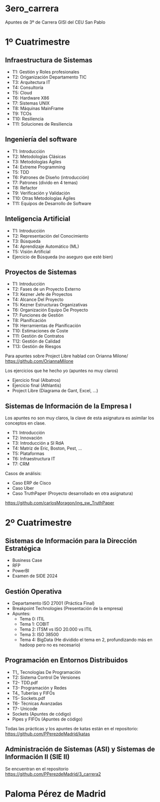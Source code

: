 # 3ero_carrera
Apuntes de 3º de Carrera GISI del CEU San Pablo

# 1º Cuatrimestre
## Infraestructura de Sistemas
- T1: Gestión y Roles profesionales 
- T2: Origanización Departamento TIC
- T3: Arquitectura IT
- T4: Consultoría
- T5: Cloud
- T6: Hardware X86
- T7: Sistemas UNIX
- T8: Máquinas MainFrame
- T9: TCOs
- T10: Resiliencia
- T11: Soluciones de Resiliencia

## Ingeniería del software
- T1: Introducción
- T2: Metodologías Clásicas
- T3: Metodologías Ágiles
- T4: Extreme Programming
- T5: TDD
- T6: Patrones de Diseño (introducción)
- T7: Patrones (divido en 4 temas)
- T8: Refactor
- T9: Verificación y Validación
- T10: Otras Metodologías Ágiles
- T11: Equipos de Desarrollo de Software

## Inteligencia Artificial
- T1: Introducción
- T2: Representación del Conocimiento
- T3: Búsqueda
- T4: Aprendizaje Automático (ML)
- T5: Visión Artificial
- Ejercicio de Búsqueda (no aseguro que esté bien)

## Proyectos de Sistemas
- T1: Introducción
- T2: Fases de un Proyecto Externo
- T3: Kezner Jefe de Proyectos
- T4: Alcance Del Proyecto
- T5: Kezner Estructuras Organizativas
- T6: Organización Equipo De Proyecto
- T7: Funciones de Gestión
- T8: Planificación
- T9: Herramientas de Planificación
- T10: Estimaciones de Coste
- T11: Gestión de Contratos 
- T12: Gestión de Calidad
- T13: Gestión de Riesgos

Para apuntes sobre Project Libre hablad con Orianna Milone/
https://github.com/OriannaMilone

Los ejercicios que he hecho yo (apuntes no muy claros)
- Ejercicio final (Albatros)
- Ejercicio final (Athlantis)
- Project Libre (Diagrama de Gant, Excel, ...)
## Sistemas de Información de la Empresa I
Los apuntes no son muy claros, la clave de esta asignatura es asimilar los conceptos en clase.

- T1: Introducción
- T2: Innovación 
- T3: Introducción a SI RdA
- T4: Matriz de Eric, Boston, Pest, ...
- T5: Plataformas
- T6: Infraestructura IT
- T7: CRM 

Casos de análisis:
- Caso ERP de Cisco
- Caso Uber
- Caso TruthPaper (Proyecto desarrollado en otra asignatura)

https://github.com/carlosMoragon/ing_sw_TruthPaper

# 2º Cuatrimestre
## Sistemas de Información para la Dirección Estratégica
- Business Case
- RFP
- PowerBI
- Examen de SIDE 2024

## Gestión Operativa 
- Departamento ISO 27001 (Práctica Final)
- Breakpoint Technologies (Presentación de la empresa)
- Apuntes:
    + Tema 0: ITIL
    + Tema 1: COBIT
    + Tema 2: ITSM vs ISO 20.000 vs ITIL
    + Tema 3: ISO 38500 
    + Tema 4: BigData (He dividido el tema en 2, profundizando más en hadoop pero no es necesario)

## Programación en Entornos Distribuidos
- T1_ Tecnologías De Programación
- T2: Sistema Control De Versiones
- T2- TDD.pdf
- T3- Programación y Redes
- T4_ Tuberías y FIFOs
- T5- Sockets.pdf
- T6- Técnicas Avanzadas
- T7- Unicode
- Sockets (Apuntes de código)
- Pipes y FIFOs (Apuntes de código)

Todas las prácticas y los apuntes de katas están en el repositorio: https://github.com/PPerezdeMadrid/katas

## Administración de Sistemas (ASI) y Sistemas de Información II (SIE II)
Se encuentran en el repositorio https://github.com/PPerezdeMadrid/3_carrera2

# Paloma Pérez de Madrid 
